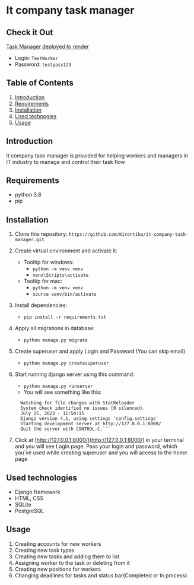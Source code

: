 # It company task manager

## Check it Out

[Task Manager deployed to render](https://task-manager-n7we.onrender.com)
- Login: ```TestWorker```
- Password: ```testpass123```
## Table of Contents
 1. [Introduction](#introduction)
 2. [Requirements](#requirements)
 3. [Installation](#installation)
 4. [Used technogies](#used-technologies)
 5. [Usage](#usage)


## Introduction
It company task manager is provided for helping
workers and managers in IT industry to manage and control
their task flow

## Requirements
* python 3.8
* pip

## Installation
1. Clone this repository:
    ```https://github.com/Kirontiko/it-company-task-manager.git```
2. Create virtual environment and activate it:
   * Tooltip for windows:
     - ```python -m venv venv``` 
     - ```venv\Scripts\activate```
   * Tooltip for mac:
     - ```python -m venv venv```
     - ```source venv/bin/activate```

3. Install dependencies:
    - ```pip install -r requirements.txt```

4. Apply all migrations in database:
   - ```python manage.py migrate```

5. Create superuser and apply Login and Password
   (You can skip email)
   - ```python manage.py createsuperuser```

6. Start running django server using this command:
   - ```python manage.py runserver```
   - You will see something like this:
   ```
     Watching for file changes with StatReloader
     System check identified no issues (0 silenced).
     July 25, 2023 - 11:54:15
     Django version 4.1, using settings 'config.settings'
     Starting development server at http://127.0.0.1:8000/
     Quit the server with CONTROL-C.```
7. Click at [http://127.0.0.1:8000/](http://127.0.0.1:8000/) in your terminal 
   and you will see Login page. Pass your login and password,
   which you`ve used while creating superuser and you will 
   access to the home page

## Used technologies
- Django framework
- HTML, CSS
- SQLite
- PostgreSQL

## Usage
1. Creating accounts for new workers
2. Creating new task types
3. Creating new tasks and adding them to list
4. Assigning worker to the task or deleting from it
5. Creating new positions for workers
6. Changing deadlines for tasks and status bar(Completed or In process)


